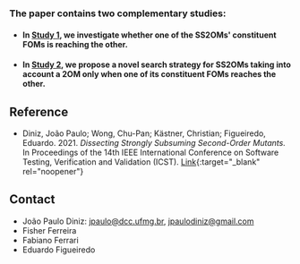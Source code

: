 ### The paper contains two complementary studies:

* #### In [Study 1](https://github.com/jpaulodiniz/2023ISSRE/tree/main/Study1), we investigate whether one of the SS2OMs' constituent FOMs is reaching the other.

* #### In [Study 2](https://github.com/jpaulodiniz/2023ISSRE/tree/main/Study2), we propose a novel search strategy for SS2OMs taking into account a 2OM only when one of its constituent FOMs reaches the other.


## Reference
- Diniz, João Paulo; Wong, Chu-Pan; Kästner, Christian; Figueiredo, Eduardo. 2021. <i>Dissecting Strongly Subsuming Second-Order Mutants.</i> In Proceedings of the 14th IEEE International Conference on Software Testing, Verification and Validation (ICST). [Link](https://ieeexplore.ieee.org/abstract/document/9438587){:target="_blank" rel="noopener"}


## Contact
- João Paulo Diniz: jpaulo@dcc.ufmg.br, jpaulodiniz@gmail.com
- Fisher Ferreira
- Fabiano Ferrari
- Eduardo Figueiredo
